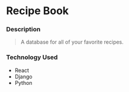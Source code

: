 # Recipe Book

### Description
> A database for all of your favorite recipes.

### Technology Used
- React
- Django
- Python